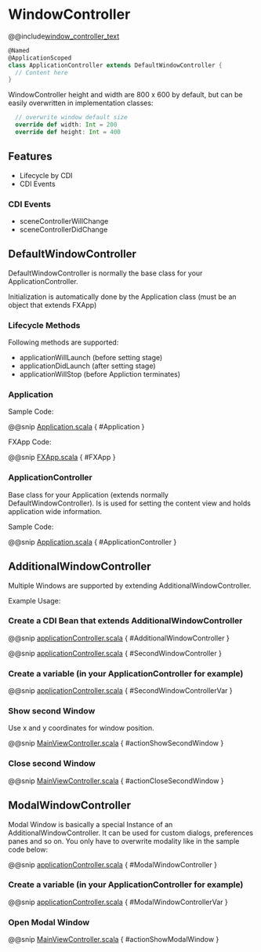 # WindowController

@@include[window_controller_text](../includes/window_controller_text.md)


```scala
@Named
@ApplicationScoped
class ApplicationController extends DefaultWindowController {
  // Content here
}
```

WindowController height and width are 800 x 600 by default, but can be easily overwritten in implementation classes:

```scala
  // overwrite window default size
  override def width: Int = 200
  override def height: Int = 400

```

## Features

- Lifecycle by CDI
- CDI Events

### CDI Events

* sceneControllerWillChange
* sceneControllerDidChange

## DefaultWindowController

DefaultWindowController is normally the base class for your ApplicationController.

Initialization is automatically done by the Application class (must be an object that extends FXApp)

### Lifecycle Methods

Following methods are supported:

* applicationWillLaunch (before setting stage)
* applicationDidLaunch (after setting stage)
* applicationWillStop (before Appliction terminates)

### Application

Sample Code:

@@snip [Application.scala](../../../../../demos/issues/src/main/scala/com/sfxcode/sapphire/core/demo/issues/Application.scala) { #Application }

FXApp Code:

@@snip [FXApp.scala](../../../../../src/main/scala/com/sfxcode/sapphire/core/application/FXApp.scala) { #FXApp }

### ApplicationController

Base class for your Application (extends normally DefaultWindowController). Is is used for setting the content view and holds application wide information.

Sample Code:

@@snip [Application.scala](../../../../../demos/issues/src/main/scala/com/sfxcode/sapphire/core/demo/issues/Application.scala) { #ApplicationController }

##  AdditionalWindowController

Multiple Windows are supported by extending AdditionalWindowController.

Example Usage:

### Create a CDI Bean that extends AdditionalWindowController

@@snip [applicationController.scala](../../../../../demos/windows/src/main/scala/com/sfxcode/sapphire/core/demo/windows/applicationController.scala) { #AdditionalWindowController }

@@snip [applicationController.scala](../../../../../demos/windows/src/main/scala/com/sfxcode/sapphire/core/demo/windows/applicationController.scala) { #SecondWindowController }


### Create a variable (in your ApplicationController for example)

@@snip [applicationController.scala](../../../../../demos/windows/src/main/scala/com/sfxcode/sapphire/core/demo/windows/applicationController.scala) { #SecondWindowControllerVar }

### Show second Window

Use x and y coordinates for window position.

@@snip [MainViewController.scala](../../../../../demos/windows/src/main/scala/com/sfxcode/sapphire/core/demo/windows/controller/MainViewController.scala) { #actionShowSecondWindow }

### Close second Window

@@snip [MainViewController.scala](../../../../../demos/windows/src/main/scala/com/sfxcode/sapphire/core/demo/windows/controller/MainViewController.scala) { #actionCloseSecondWindow }


## ModalWindowController

Modal Window is basically a special Instance of an AdditionalWindowController.
It can be used for custom dialogs, preferences panes and so on.
You only have to overwrite modality like in the sample code below:

@@snip [applicationController.scala](../../../../../demos/windows/src/main/scala/com/sfxcode/sapphire/core/demo/windows/applicationController.scala) { #ModalWindowController }

### Create a variable (in your ApplicationController for example)

@@snip [applicationController.scala](../../../../../demos/windows/src/main/scala/com/sfxcode/sapphire/core/demo/windows/applicationController.scala) { #ModalWindowControllerVar }


### Open Modal Window

@@snip [MainViewController.scala](../../../../../demos/windows/src/main/scala/com/sfxcode/sapphire/core/demo/windows/controller/MainViewController.scala) { #actionShowModalWindow }
